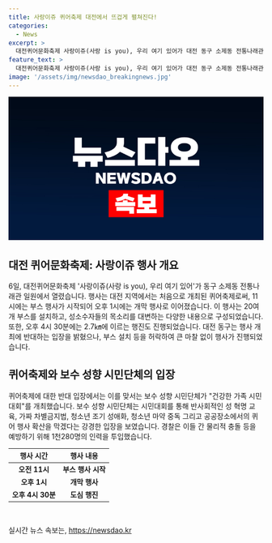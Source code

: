```yaml
---
title: 사랑이쥬 퀴어축제 대전에서 뜨겁게 펼쳐진다!
categories:
  - News
excerpt: >
  대전퀴어문화축제 사랑이쥬(사랑 is you), 우리 여기 있어가 대전 동구 소제동 전통나래관에서 개최됐다. 이 축제는 대전 지역에서 처음으로 열리며, 20여 개 부스와 다양한 성소수자를 대변하는 행사로 참가자들의 이목을 사로잡았다. 축제는 시민단체의 반대에도 불구하고 마찰 없이 진행됐으며, 경찰은 물리적 충돌을 예방하기 위해 1천280명의 인력을 투입했다. 퀴어축제와 보수 성향 시민대회가 대치되는 가운데, 이목을 끄는 분위기를 자아내고 있다. #퀴어축제 #대전 #사랑이쥬 #성소수자
feature_text: >
  대전퀴어문화축제 사랑이쥬(사랑 is you), 우리 여기 있어가 대전 동구 소제동 전통나래관에서 개최됐다. 이 축제는 대전 지역에서 처음으로 열리며, 20여 개 부스와 다양한 성소수자를 대변하는 행사로 참가자들의 이목을 사로잡았다. 축제는 시민단체의 반대에도 불구하고 마찰 없이 진행됐으며, 경찰은 물리적 충돌을 예방하기 위해 1천280명의 인력을 투입했다. 퀴어축제와 보수 성향 시민대회가 대치되는 가운데, 이목을 끄는 분위기를 자아내고 있다. #퀴어축제 #대전 #사랑이쥬 #성소수자
image: '/assets/img/newsdao_breakingnews.jpg'
---
```


<p><img src="/assets/img/newsdao_breakingnews.jpg" alt="flaretime 속보" /></p>

<h2 data-ke-size="size26">대전 퀴어문화축제: 사랑이쥬 행사 개요</h2>

<p data-ke-size="size16">6일, 대전퀴어문화축제 '사랑이쥬(사랑 is you), 우리 여기 있어'가 동구 소제동 전통나래관 일원에서 열렸습니다. 행사는 대전 지역에서는 처음으로 개최된 퀴어축제로써, 11시에는 부스 행사가 시작되어 오후 1시에는 개막 행사로 이어졌습니다. 이 행사는 20여 개 부스를 설치하고, 성소수자들의 목소리를 대변하는 다양한 내용으로 구성되었습니다. 또한, 오후 4시 30분에는 2.7㎞에 이르는 행진도 진행되었습니다. 대전 동구는 행사 개최에 반대하는 입장을 밝혔으나, 부스 설치 등을 허락하여 큰 마찰 없이 행사가 진행되었습니다.</p>

<h2 data-ke-size="size26">퀴어축제와 보수 성향 시민단체의 입장</h2>

<p data-ke-size="size16">퀴어축제에 대한 반대 입장에서는 이를 맞서는 보수 성향 시민단체가 "건강한 가족 시민대회"를 개최했습니다. 보수 성향 시민단체는 시민대회를 통해 반사회적인 성 혁명 교육, 가짜 차별금지법, 청소년 조기 성애화, 청소년 마약 중독 그리고 공공장소에서의 퀴어 행사 확산을 막겠다는 강경한 입장을 보였습니다. 경찰은 이들 간 물리적 충돌 등을 예방하기 위해 1천280명의 인력을 투입했습니다.</p>

<table>
<thead>
<tr>
<th style="text-align: center;">행사 시간</th>
<th style="text-align: center;">행사 내용</th>
</tr>
</thead>
<tbody>
<tr>
<td style="text-align: center; height: 17px;"><b>오전 11시</b></td>
<td style="text-align: center; height: 17px;"><b>부스 행사 시작</b></td>
</tr>
<tr>
<td style="text-align: center; height: 17px;"><b>오후 1시</b></td>
<td style="text-align: center; height: 17px;"><b>개막 행사</b></td>
</tr>
<tr>
<td style="text-align: center; height: 17px;"><b>오후 4시 30분</b></td>
<td style="text-align: center; height: 17px;"><b>도심 행진</b></td>
</tr>
</tbody>
</table>

<p data-ke-size="size16">&nbsp;</p>
실시간 뉴스 속보는, <a href="https://newsdao.kr" rel="dofollow">https://newsdao.kr</a>


